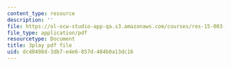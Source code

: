 ```yaml
---
content_type: resource
description: ''
file: https://ol-ocw-studio-app-qa.s3.amazonaws.com/courses/res-15-003-shaping-the-future-of-work-15-662x-spring-2016/dc40498d3db7e4e6857d484b0a13dc16_r1yb4-JvZhU.pdf
file_type: application/pdf
resourcetype: Document
title: 3play pdf file
uid: dc40498d-3db7-e4e6-857d-484b0a13dc16
---
```

